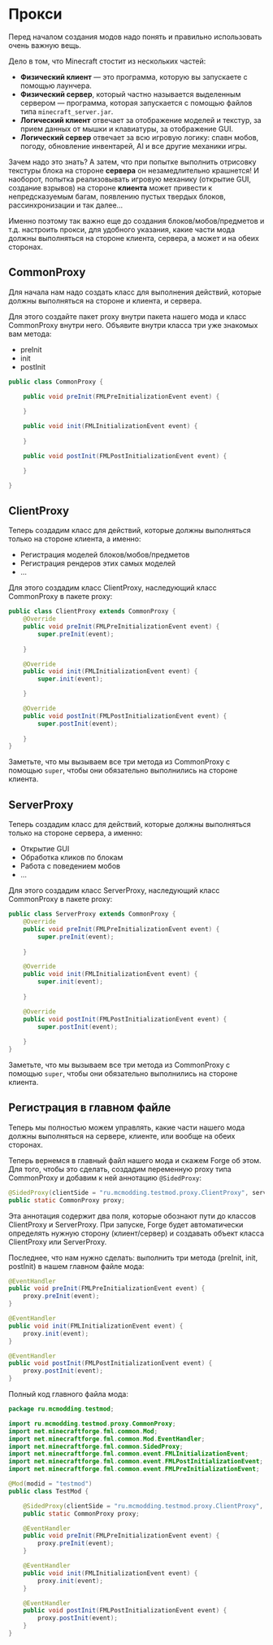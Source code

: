 # Прокси

Перед началом создания модов надо понять и правильно использовать очень важную вещь.

Дело в том, что Minecraft стостит из нескольких частей:

* **Физический клиент** — это программа, которую вы запускаете с помощью лаунчера.
* **Физический сервер**, который частно называется выделенным сервером — программа, которая запускается с помощью файлов типа
`minecraft_server.jar`.
* **Логический клиент** отвечает за отображение моделей и текстур, за прием данных от мышки и клавиатуры, за отображение GUI.
* **Логический сервер** отвечает за всю игровую логику: спавн мобов, погоду, обновление инвентарей, AI и все другие механики игры.

Зачем надо это знать? А затем, что при попытке выполнить отрисовку текстуры блока на стороне **сервера** он незамедлительно крашнется!
И наоборот, попытка реализовывать игровую механику (открытие GUI, создание взрывов) на стороне **клиента** может привести к
непредсказуемым багам, появлению пустых твердых блоков, рассинхронизации и так далее...

Именно поэтому так важно еще до создания блоков/мобов/предметов и т.д. настроить прокси, для удобного указания, какие
части мода должны выполняться на стороне клиента, сервера, а может и на обеих сторонах.

## CommonProxy

Для начала нам надо создать класс для выполнения действий, которые должны выполняться на стороне и клиента, и сервера.

Для этого создайте пакет proxy внутри пакета нашего мода и класс CommonProxy внутри него. Объявите внутри класса три уже знакомых вам
метода:

* preInit
* init
* postInit

```java
public class CommonProxy {

    public void preInit(FMLPreInitializationEvent event) {
        
    }

    public void init(FMLInitializationEvent event) {
        
    }

    public void postInit(FMLPostInitializationEvent event) {

    }

}
```

## ClientProxy

Теперь создадим класс для действий, которые должны выполняться только на стороне клиента, а именно:

* Регистрация моделей блоков/мобов/предметов
* Регистрация рендеров этих самых моделей
* ...

Для этого создадим класс ClientProxy, наследующий класс CommonProxy в пакете proxy:

```java
public class ClientProxy extends CommonProxy {
    @Override
    public void preInit(FMLPreInitializationEvent event) {
        super.preInit(event);
        
    }

    @Override
    public void init(FMLInitializationEvent event) {
        super.init(event);

    }

    @Override
    public void postInit(FMLPostInitializationEvent event) {
        super.postInit(event);
        
    }
}
```

Заметьте, что мы вызываем все три метода из CommonProxy с помощью `super`, чтобы они обязательно выполнились на стороне клиента.

## ServerProxy

Теперь создадим класс для действий, которые должны выполняться только на стороне сервера, а именно:

* Открытие GUI
* Обработка кликов по блокам
* Работа с поведением мобов
* ...

Для этого создадим класс ServerProxy, наследующий класс CommonProxy в пакете proxy:

```java
public class ServerProxy extends CommonProxy {
    @Override
    public void preInit(FMLPreInitializationEvent event) {
        super.preInit(event);
        
    }

    @Override
    public void init(FMLInitializationEvent event) {
        super.init(event);
        
    }

    @Override
    public void postInit(FMLPostInitializationEvent event) {
        super.postInit(event);
        
    }
}
```

Заметьте, что мы вызываем все три метода из CommonProxy с помощью `super`, чтобы они обязательно выполнились на стороне клиента.

## Регистрация в главном файле

Теперь мы полностью можем управлять, какие части нашего мода должны выполняться на сервере, клиенте, или вообще на обеих сторонах.

Теперь вернемся в главный файл нашего мода и скажем Forge об этом. Для того, чтобы это сделать, создадим переменную proxy типа CommonProxy
и добавим к ней аннотацию `@SidedProxy`:

```java
@SidedProxy(clientSide = "ru.mcmodding.testmod.proxy.ClientProxy", serverSide = "ru.mcmodding.testmod.proxy.ServerProxy")
public static CommonProxy proxy;
```

Эта аннотация содержит два поля, которые обознают пути до классов ClientProxy и ServerProxy. При запуске, Forge будет
автоматически определять нужную сторону (клиент/сервер) и создавать объект класса ClientProxy или ServerProxy.

Последнее, что нам нужно сделать: выполнить три метода (preInit, init, postInit) в нашем главном файле мода:

```java
@EventHandler
public void preInit(FMLPreInitializationEvent event) {
    proxy.preInit(event);
}

@EventHandler
public void init(FMLInitializationEvent event) {
    proxy.init(event);
}

@EventHandler
public void postInit(FMLPostInitializationEvent event) {
    proxy.postInit(event);
}
```

Полный код главного файла мода:

```java
package ru.mcmodding.testmod;

import ru.mcmodding.testmod.proxy.CommonProxy;
import net.minecraftforge.fml.common.Mod;
import net.minecraftforge.fml.common.Mod.EventHandler;
import net.minecraftforge.fml.common.SidedProxy;
import net.minecraftforge.fml.common.event.FMLInitializationEvent;
import net.minecraftforge.fml.common.event.FMLPostInitializationEvent;
import net.minecraftforge.fml.common.event.FMLPreInitializationEvent;

@Mod(modid = "testmod")
public class TestMod {

    @SidedProxy(clientSide = "ru.mcmodding.testmod.proxy.ClientProxy", serverSide = "ru.mcmodding.testmod.proxy.ServerProxy")
    public static CommonProxy proxy;

    @EventHandler
    public void preInit(FMLPreInitializationEvent event) {
        proxy.preInit(event);
    }

    @EventHandler
    public void init(FMLInitializationEvent event) {
        proxy.init(event);
    }

    @EventHandler
    public void postInit(FMLPostInitializationEvent event) {
        proxy.postInit(event);
    }
}
```